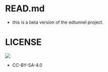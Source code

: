 # READ.md
- this is a beta version of the edtunnel project.
# LICENSE
[![](https://licensebuttons.net/l/by-sa/4.0/88x31.png)](https://creativecommons.org/licenses/by-sa/4.0/deed.en)
* CC-BY-SA-4.0
